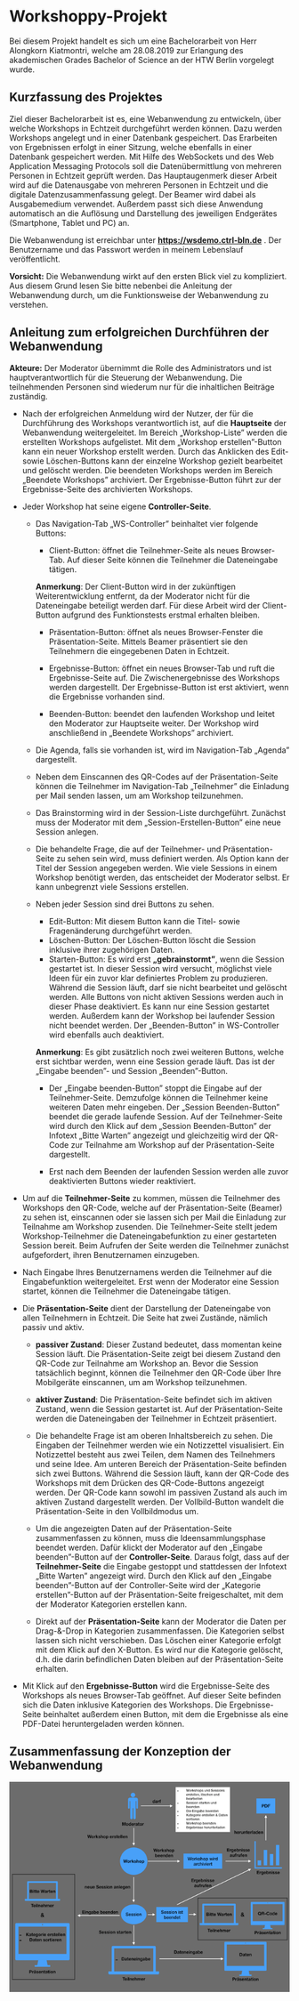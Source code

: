 # Workshoppy-Projekt
Bei diesem Projekt handelt es sich um eine Bachelorarbeit von Herr Alongkorn Kiatmontri, welche am 28.08.2019 zur Erlangung des akademischen Grades Bachelor of Science an der HTW Berlin vorgelegt wurde.

## Kurzfassung des Projektes
Ziel dieser Bachelorarbeit ist es, eine Webanwendung zu entwickeln, über welche Workshops in Echtzeit durchgeführt werden können. Dazu werden Workshops angelegt und in einer Datenbank gespeichert. Das Erarbeiten von Ergebnissen erfolgt in einer Sitzung, welche ebenfalls in einer Datenbank gespeichert werden. Mit Hilfe des WebSockets und des Web Application Messaging Protocols soll die Datenübermittlung von mehreren Personen in Echtzeit geprüft werden. Das Hauptaugenmerk dieser Arbeit wird auf die Datenausgabe von mehreren Personen in Echtzeit und die digitale Datenzusammenfassung gelegt. Der Beamer wird dabei als Ausgabemedium verwendet. Außerdem passt sich diese Anwendung automatisch an die Auflösung und Darstellung des jeweiligen Endgerätes (Smartphone, Tablet und PC) an. 

Die Webanwendung ist erreichbar unter **https://wsdemo.ctrl-bln.de** . Der Benutzername und das Passwort werden in meinem Lebenslauf veröffentlicht.

**Vorsicht:** Die Webanwendung wirkt auf den ersten Blick viel zu kompliziert. Aus diesem Grund lesen Sie bitte nebenbei die Anleitung der Webanwendung durch, um die Funktionsweise der Webanwendung zu verstehen.

## Anleitung zum erfolgreichen Durchführen der Webanwendung
**Akteure:** Der Moderator übernimmt die Rolle des Administrators und ist hauptverantwortlich für die Steuerung der Webanwendung. Die teilnehmenden Personen sind wiederum nur für die inhaltlichen Beiträge zuständig.
  
* Nach der erfolgreichen Anmeldung wird der Nutzer, der für die Durchführung des Workshops verantwortlich ist, auf die **Hauptseite** der Webanwendung weitergeleitet. Im Bereich „Workshop-Liste” werden die erstellten Workshops aufgelistet. Mit dem „Workshop erstellen”-Button kann ein neuer Workshop erstellt werden. Durch das Anklicken des Edit- sowie Löschen-Buttons kann der einzelne Workshop gezielt bearbeitet und gelöscht werden. Die beendeten Workshops werden im Bereich „Beendete Workshops” archiviert. Der Ergebnisse-Button führt zur der Ergebnisse-Seite des archivierten Workshops.

* Jeder Workshop hat seine eigene **Controller-Seite**.
  * Das Navigation-Tab „WS-Controller” beinhaltet vier folgende Buttons: 
    * Client-Button: öffnet die Teilnehmer-Seite als neues Browser-Tab. Auf dieser Seite können die Teilnehmer die Dateneingabe tätigen. 
    
    **Anmerkung**: Der Client-Button wird in der zukünftigen Weiterentwicklung entfernt, da der Moderator nicht für die Dateneingabe beteiligt werden darf. Für diese Arbeit wird der Client-Button aufgrund des Funktionstests erstmal erhalten bleiben.
    
    * Präsentation-Button: öffnet als neues Browser-Fenster die Präsentation-Seite. Mittels Beamer präsentiert sie den Teilnehmern die eingegebenen Daten in Echtzeit.
  
    * Ergebnisse-Button: öffnet ein neues Browser-Tab und ruft die Ergebnisse-Seite auf. Die Zwischenergebnisse des Workshops werden dargestellt. Der Ergebnisse-Button ist erst aktiviert, wenn die Ergebnisse vorhanden sind.
  
    * Beenden-Button: beendet den laufenden Workshop und leitet den Moderator zur Hauptseite weiter. Der Workshop wird anschließend in „Beendete Workshops” archiviert.

  * Die Agenda, falls sie vorhanden ist, wird im Navigation-Tab „Agenda” dargestellt.
  * Neben dem Einscannen des QR-Codes auf der Präsentation-Seite können die Teilnehmer im Navigation-Tab „Teilnehmer” die Einladung per Mail senden lassen, um am Workshop teilzunehmen.
  * Das Brainstorming wird in der Session-Liste durchgeführt. Zunächst muss der Moderator mit dem „Session-Erstellen-Button” eine neue Session anlegen. 
  * Die behandelte Frage, die auf der Teilnehmer- und Präsentation-Seite zu sehen sein wird, muss definiert werden. Als Option kann der Titel der Session angegeben werden. Wie viele Sessions in einem Workshop benötigt werden, das entscheidet der Moderator selbst. Er kann unbegrenzt viele Sessions erstellen.
  * Neben jeder Session sind drei Buttons zu sehen. 
    * Edit-Button: Mit diesem Button kann die Titel- sowie Fragenänderung durchgeführt werden.
    * Löschen-Button: Der Löschen-Button löscht die Session inklusive ihrer zugehörigen Daten.
    * Starten-Button: Es wird erst **„gebrainstormt”**, wenn die Session gestartet ist. In dieser Session wird versucht, möglichst viele Ideen für ein zuvor klar definiertes Problem zu produzieren. Während die Session läuft, darf sie nicht bearbeitet und gelöscht werden. Alle Buttons von nicht aktiven Sessions werden auch in dieser Phase deaktiviert. Es kann nur eine Session gestartet werden. Außerdem kann der Workshop bei laufender Session nicht beendet werden. Der „Beenden-Button” in WS-Controller wird ebenfalls auch deaktiviert.
    
    **Anmerkung**: Es gibt zusätzlich noch zwei weiteren Buttons, welche erst sichtbar werden, wenn eine Session gerade läuft. Das ist der „Eingabe beenden”- und Session „Beenden”-Button.
    
    * Der „Eingabe beenden-Button” stoppt die Eingabe auf der Teilnehmer-Seite. Demzufolge können die Teilnehmer keine weiteren Daten mehr eingeben. Der „Session Beenden-Button” beendet die gerade laufende Session. Auf der Teilnehmer-Seite wird durch den Klick auf dem „Session Beenden-Button” der Infotext „Bitte Warten” angezeigt und gleichzeitig wird der QR-Code zur Teilnahme am Workshop auf der Präsentation-Seite dargestellt.
    
    * Erst nach dem Beenden der laufenden Session werden alle zuvor deaktivierten Buttons wieder reaktiviert.
    
* Um auf die **Teilnehmer-Seite** zu kommen, müssen die Teilnehmer des Workshops den QR-Code, welche auf der Präsentation-Seite (Beamer) zu sehen ist, einscannen oder sie lassen sich per Mail die Einladung zur Teilnahme am Workshop zusenden. Die Teilnehmer-Seite stellt jedem Workshop-Teilnehmer die Dateneingabefunktion zu einer gestarteten Session bereit. Beim Aufrufen der Seite werden die Teilnehmer zunächst aufgefordert, ihren Benutzernamen einzugeben.

* Nach Eingabe Ihres Benutzernamens werden die Teilnehmer auf die Eingabefunktion weitergeleitet. Erst wenn der Moderator eine Session startet, können die Teilnehmer die Dateneingabe tätigen.

* Die **Präsentation-Seite** dient der Darstellung der Dateneingabe von allen Teilnehmern in Echtzeit. Die Seite hat zwei Zustände, nämlich passiv und aktiv.

  * **passiver Zustand**:
Dieser Zustand bedeutet, dass momentan keine Session läuft. Die Präsentation-Seite zeigt bei diesem Zustand den QR-Code zur Teilnahme am Workshop an. Bevor die Session tatsächlich beginnt, können die Teilnehmer den QR-Code über Ihre Mobilgeräte einscannen, um am Workshop teilzunehmen.

  * **aktiver Zustand**:
Die Präsentation-Seite befindet sich im aktiven Zustand, wenn die Session gestartet ist. Auf der Präsentation-Seite werden die Dateneingaben der Teilnehmer in Echtzeit präsentiert.

  * Die behandelte Frage ist am oberen Inhaltsbereich zu sehen. Die Eingaben der Teilnehmer werden wie ein Notizzettel visualisiert. Ein Notizzettel besteht aus zwei Teilen, dem Namen des Teilnehmers und seine Idee. Am unteren Bereich der Präsentation-Seite befinden sich zwei Buttons. Während die Session läuft, kann der QR-Code des Workshops mit dem Drücken des QR-Code-Buttons angezeigt werden. Der QR-Code kann sowohl im passiven Zustand als auch im aktiven Zustand dargestellt werden. Der Vollbild-Button wandelt die Präsentation-Seite in den Vollbildmodus um. 
  
  * Um die angezeigten Daten auf der Präsentation-Seite zusammenfassen zu können, muss die Ideensammlungsphase beendet werden. Dafür klickt der Moderator auf den „Eingabe beenden”-Button auf der **Controller-Seite**. Daraus folgt, dass auf der **Teilnehmer-Seite** die Eingabe gestoppt und stattdessen der Infotext „Bitte Warten” angezeigt wird. Durch den Klick auf den „Eingabe beenden”-Button auf der Controller-Seite wird der „Kategorie erstellen”-Button auf der Präsentation-Seite freigeschaltet, mit dem der Moderator Kategorien erstellen kann.

  * Direkt auf der **Präsentation-Seite** kann der Moderator die Daten per Drag-&-Drop in Kategorien zusammenfassen. Die Kategorien selbst lassen sich nicht verschieben. Das Löschen einer Kategorie erfolgt mit dem Klick auf den X-Button. Es wird nur die Kategorie gelöscht, d.h. die darin befindlichen Daten bleiben auf der Präsentation-Seite erhalten.
  
* Mit Klick auf den **Ergebnisse-Button** wird die Ergebnisse-Seite des Workshops als neues Browser-Tab geöffnet. Auf dieser Seite befinden sich die Daten inklusive Kategorien des Workshops. Die Ergebnisse-Seite beinhaltet außerdem einen Button, mit dem die Ergebnisse als eine PDF-Datei heruntergeladen werden können.

## Zusammenfassung der Konzeption der Webanwendung
![Konzeption der Webanwendung](Anforderung_neu.png)


  
